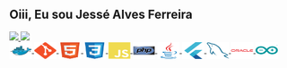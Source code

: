 ## Oiii, Eu sou Jessé Alves Ferreira

 <div>
  <a href="https://github.com/jesseaf">
  <img height="170em" src="https://github-readme-stats.vercel.app/api?username=jesseaf&show_icons=true&theme=github_dark&include_all_commits=true&count_private=true"/>
  <a href="https://github.com/jesseaf">
  <img height="170em" src="https://github-readme-stats.vercel.app/api/top-langs/?username=jesseaf&layout=compact&langs_count=7&theme=github_dark"/>
</div>
<div style="display: inline_block">
  <img align="center" alt="Rafa-Python" height="30" width="40" src="https://raw.githubusercontent.com/devicons/devicon/master/icons/docker/docker-original.svg">
  <img align="center" alt="Rafa-Python" height="30" width="40" src="https://raw.githubusercontent.com/devicons/devicon/master/icons/git/git-original.svg">
  <img align="center" alt="Rafa-HTML" height="30" width="40" src="https://raw.githubusercontent.com/devicons/devicon/master/icons/html5/html5-original.svg">
  <img align="center" alt="Rafa-CSS" height="30" width="40" src="https://raw.githubusercontent.com/devicons/devicon/master/icons/css3/css3-original.svg">
  <img align="center" alt="Rafa-Js" height="30" width="40" src="https://raw.githubusercontent.com/devicons/devicon/master/icons/javascript/javascript-plain.svg">
  <img align="center" alt="Rafa-React" height="30" width="40" src="https://raw.githubusercontent.com/devicons/devicon/master/icons/php/php-original.svg">
  <img align="center" alt="Rafa-Csharp" height="30" width="40" src="https://raw.githubusercontent.com/devicons/devicon/master/icons/java/java-original.svg">
  <img align="center" alt="Rafa-Python" height="30" width="40" src="https://raw.githubusercontent.com/devicons/devicon/master/icons/flutter/flutter-original.svg">
  <img align="center" alt="Rafa-Python" height="30" width="40" src="https://raw.githubusercontent.com/devicons/devicon/master/icons/mysql/mysql-original.svg">
  <img align="center" alt="Rafa-Python" height="30" width="40" src="https://raw.githubusercontent.com/devicons/devicon/master/icons/oracle/oracle-original.svg">
  <img align="center" alt="Rafa-Python" height="30" width="40" src="https://raw.githubusercontent.com/devicons/devicon/master/icons/arduino/arduino-original.svg">
</div>

 ##  
